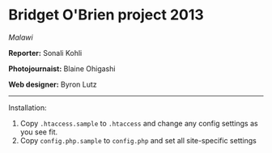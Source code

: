 # Bridget O'Brien project 2013
*Malawi*

**Reporter:** Sonali Kohli

**Photojournaist:** Blaine Ohigashi

**Web designer:** Byron Lutz

***

Installation:

1. Copy `.htaccess.sample` to `.htaccess` and change any config settings as you see fit.
2. Copy `config.php.sample` to `config.php` and set all site-specific settings

